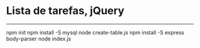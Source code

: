 # Lista de tarefas, jQuery
---
npm init
npm install -S mysql
node create-table.js
npm install -S express body-parser
node index.js
